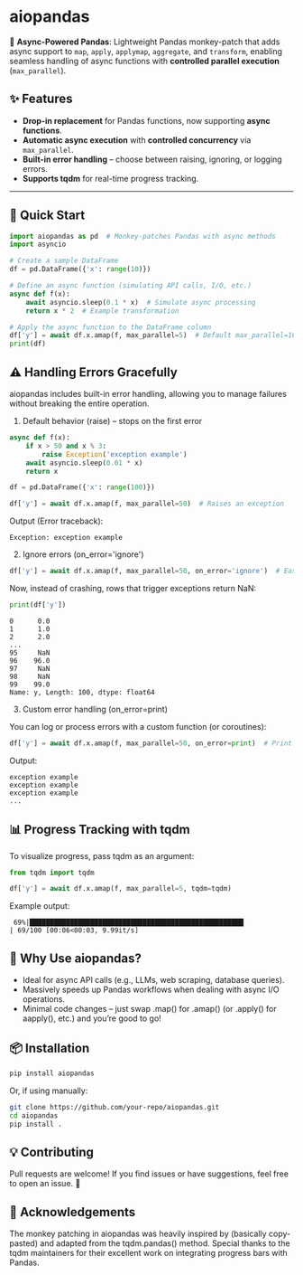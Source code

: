 # aiopandas  
🚀 **Async-Powered Pandas**: Lightweight Pandas monkey-patch that adds async support to `map`, `apply`, `applymap`, `aggregate`, and `transform`, enabling seamless handling of async functions with **controlled parallel execution** (`max_parallel`).

## ✨ Features
- **Drop-in replacement** for Pandas functions, now supporting **async functions**.
- **Automatic async execution** with **controlled concurrency** via `max_parallel`.
- **Built-in error handling** – choose between raising, ignoring, or logging errors. 
- **Supports tqdm** for real-time progress tracking.

---

## 🚀 Quick Start  

```python
import aiopandas as pd  # Monkey-patches Pandas with async methods
import asyncio

# Create a sample DataFrame
df = pd.DataFrame({'x': range(10)})

# Define an async function (simulating API calls, I/O, etc.)
async def f(x):
    await asyncio.sleep(0.1 * x)  # Simulate async processing
    return x * 2  # Example transformation

# Apply the async function to the DataFrame column
df['y'] = await df.x.amap(f, max_parallel=5)  # Default max_parallel=16
print(df)
```

## ⚠️ Handling Errors Gracefully

aiopandas includes built-in error handling, allowing you to manage failures without breaking the entire operation.

1. Default behavior (raise) – stops on the first error

```python
async def f(x):
    if x > 50 and x % 3:
        raise Exception('exception example')
    await asyncio.sleep(0.01 * x)
    return x

df = pd.DataFrame({'x': range(100)})

df['y'] = await df.x.amap(f, max_parallel=50)  # Raises an exception
```
Output (Error traceback):
```
Exception: exception example
```

2. Ignore errors (on_error='ignore')
```python
df['y'] = await df.x.amap(f, max_parallel=50, on_error='ignore')  # Easy to ignore exceptions
```

Now, instead of crashing, rows that trigger exceptions return NaN:

```python
print(df['y'])
```
```
0      0.0
1      1.0
2      2.0
...
95     NaN
96    96.0
97     NaN
98     NaN
99    99.0
Name: y, Length: 100, dtype: float64
```
3. Custom error handling (on_error=print)

You can log or process errors with a custom function (or coroutines):
```python
df['y'] = await df.x.amap(f, max_parallel=50, on_error=print)  # Print errors instead of failing
```

Output:
```
exception example
exception example
exception example
...
```

## 📊 Progress Tracking with tqdm

To visualize progress, pass tqdm as an argument:

```python
from tqdm import tqdm

df['y'] = await df.x.amap(f, max_parallel=5, tqdm=tqdm)
```
Example output:
```
 69%|█████████████████████████████████████████████████████                | 69/100 [00:06<00:03, 9.99it/s]
```

## 🎯 Why Use aiopandas?

* Ideal for async API calls (e.g., LLMs, web scraping, database queries).
* Massively speeds up Pandas workflows when dealing with async I/O operations.
* Minimal code changes – just swap .map() for .amap() (or .apply() for aapply(), etc.) and you’re good to go!

## 📦 Installation

```sh
pip install aiopandas
```

Or, if using manually:
```sh
git clone https://github.com/your-repo/aiopandas.git
cd aiopandas
pip install .
```

## 💡 Contributing

Pull requests are welcome! If you find issues or have suggestions, feel free to open an issue. 🚀

## 🙌 Acknowledgements

The monkey patching in aiopandas was heavily inspired by (basically copy-pasted) and adapted from the tqdm.pandas() method. Special thanks to the tqdm maintainers for their excellent work on integrating progress bars with Pandas.


